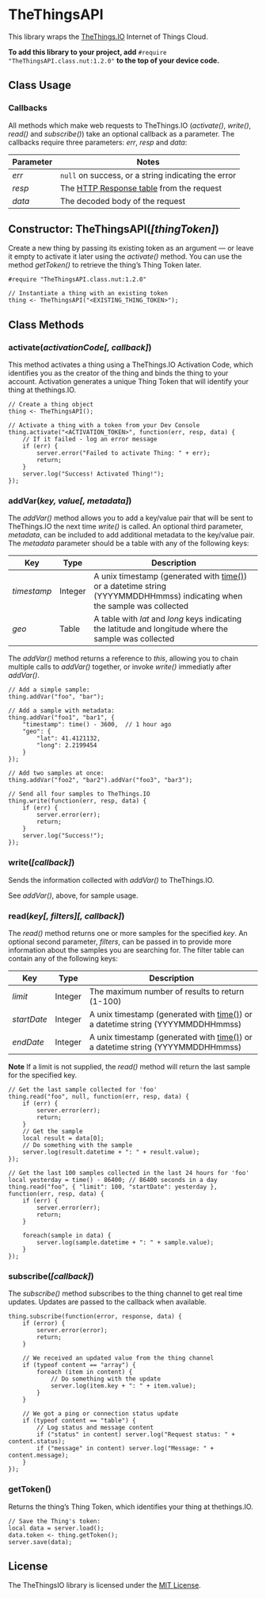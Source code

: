# TheThingsAPI

This library wraps the [TheThings.IO](http://www.thethings.io) Internet of Things Cloud.

**To add this library to your project, add** `#require "TheThingsAPI.class.nut:1.2.0"` **to the top of your device code.**

## Class Usage

### Callbacks

All methods which make web requests to TheThings.IO (*activate()*, *write()*, *read()* and *subscribe()*) take an optional callback as a parameter. The callbacks require three parameters: *err*, *resp* and *data*:

| Parameter | Notes |
| --------- | ----- |
| *err*     | `null` on success, or a string indicating the error |
| *resp*    | The [HTTP Response table](https://electricimp.com/docs/api/httprequest/sendasync/) from the request |
| *data*    | The decoded body of the request |

## Constructor: TheThingsAPI(*[thingToken]*)

Create a new thing by passing its existing token as an argument &mdash; or leave it empty to activate it later using the *activate()* method. You can use the method *getToken()* to retrieve the thing’s Thing Token later.

```squirrel
#require "TheThingsAPI.class.nut:1.2.0"

// Instantiate a thing with an existing token
thing <- TheThingsAPI("<EXISTING_THING_TOKEN>");
```

## Class Methods

### activate(*activationCode[, callback]*)

This method activates a thing using a TheThings.IO Activation Code, which identifies you as the creator of the thing and binds the thing to your account. Activation generates a unique Thing Token that will identify your thing at thethings.IO.

```squirrel
// Create a thing object
thing <- TheThingsAPI();

// Activate a thing with a token from your Dev Console
thing.activate("<ACTIVATION_TOKEN>", function(err, resp, data) {
    // If it failed - log an error message
    if (err) {
        server.error("Failed to activate Thing: " + err);
        return;
    }
    server.log("Success! Activated Thing!");
});
```

### addVar(*key, value[, metadata]*)

The *addVar()* method allows you to add a key/value pair that will be sent to TheThings.IO the next time *write()* is called. An optional third parameter, *metadata*, can be included to add additional metadata to the key/value pair. The *metadata* parameter should be a table with any of the following keys:

| Key       | Type    | Description |
| --------- | ------- | ----------- |
| *timestamp* | Integer | A unix timestamp (generated with [time()](https://electricimp.com/docs/squirrel/system/time)) or a datetime string (YYYYMMDDHHmmss) indicating when the sample was collected |
| *geo*       | Table   | A table with *lat* and *long* keys indicating the latitude and longitude where the sample was collected |

The *addVar()* method returns a reference to *this*, allowing you to chain multiple calls to *addVar()* together, or invoke *write()* immediatly after *addVar()*.

```squirrel
// Add a simple sample:
thing.addVar("foo", "bar");

// Add a sample with metadata:
thing.addVar("foo1", "bar1", {
    "timestamp": time() - 3600,  // 1 hour ago
    "geo": {
        "lat": 41.4121132,
        "long": 2.2199454
    }
});

// Add two samples at once:
thing.addVar("foo2", "bar2").addVar("foo3", "bar3");

// Send all four samples to TheThings.IO
thing.write(function(err, resp, data) {
    if (err) {
        server.error(err);
        return;
    }
    server.log("Success!");
});
```

### write(*[callback]*)

Sends the information collected with *addVar()* to TheThings.IO.

See *addVar()*, above, for sample usage.

### read(*key[, filters][, callback]*)

The *read()* method returns one or more samples for the specified *key*. An optional second parameter, *filters*, can be passed in to provide more information about the samples you are searching for. The filter table can contain any of the following keys:

| Key       | Type    | Description |
| --------- | ------- | ----------- |
| *limit*     | Integer | The maximum number of results to return (1-100) |
| *startDate* | Integer | A unix timestamp (generated with [time()](https://electricimp.com/docs/squirrel/system/time)) or a datetime string (YYYYMMDDHHmmss) |
| *endDate*   | Integer | A unix timestamp (generated with [time()](https://electricimp.com/docs/squirrel/system/time)) or a datetime string (YYYYMMDDHHmmss) |

**Note** If a limit is not supplied, the *read()* method will return the last sample for the specified key.

```squirrel
// Get the last sample collected for 'foo'
thing.read("foo", null, function(err, resp, data) {
    if (err) {
        server.error(err);
        return;
    }
    // Get the sample
    local result = data[0];
    // Do something with the sample
    server.log(result.datetime + ": " + result.value);
});

// Get the last 100 samples collected in the last 24 hours for 'foo'
local yesterday = time() - 86400; // 86400 seconds in a day
thing.read("foo", { "limit": 100, "startDate": yesterday }, function(err, resp, data) {
    if (err) {
        server.error(err);
        return;
    }

    foreach(sample in data) {
        server.log(sample.datetime + ": " + sample.value);
    }
});
```

### subscribe(*[callback]*)

The *subscribe()* method subscribes to the thing channel to get real time updates. Updates are passed to the callback when available.

```squirrel
thing.subscribe(function(error, response, data) {
    if (error) {
        server.error(error);
        return;
    }

    // We received an updated value from the thing channel
    if (typeof content == "array") {
        foreach (item in content) {
            // Do something with the update
            server.log(item.key + ": " + item.value);
        }
    }

    // We got a ping or connection status update
    if (typeof content == "table") {
        // Log status and message content
        if ("status" in content) server.log("Request status: " + content.status);
        if ("message" in content) server.log("Message: " + content.message);
    }
});
```

### getToken()

Returns the thing’s Thing Token, which identifies your thing at thethings.IO.

```squirrel
// Save the Thing's token:
local data = server.load();
data.token <- thing.getToken();
server.save(data);
```

## License

The TheThingsIO library is licensed under the [MIT License](https://github.com/electricimp/thethingsapi/tree/master/LICENSE).
